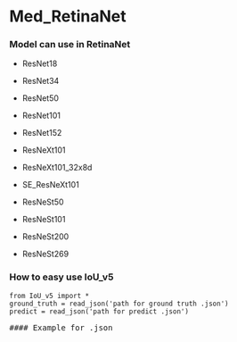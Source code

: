 # Med_RetinaNet
### Model can use in RetinaNet
 - ResNet18
 - ResNet34
 - ResNet50
 - ResNet101
 - ResNet152

 - ResNeXt101
 - ResNeXt101_32x8d
 - SE_ResNeXt101

 - ResNeSt50
 - ResNeSt101
 - ResNeSt200
 - ResNeSt269
### How to easy use IoU_v5 ###
    from IoU_v5 import *
    ground_truth = read_json('path for ground truth .json')
    predict = read_json('path for predict .json')
   <pre>#### Example for .json
